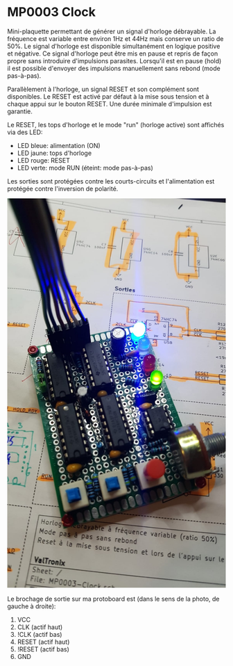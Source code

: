 # MP0003 Clock
Mini-plaquette permettant de générer un signal d'horloge débrayable.
La fréquence est variable entre environ 1Hz et 44Hz mais conserve un ratio de 50%.
Le signal d'horloge est disponible simultanément en logique positive et négative.
Ce signal d'horloge peut être mis en pause et repris de façon propre sans introduire d'impulsions parasites.
Lorsqu'il est en pause (hold) il est possible d'envoyer des impulsions manuellement sans rebond (mode pas-à-pas).

Parallèlement à l'horloge, un signal RESET et son complément sont disponibles.
Le RESET est activé par défaut à la mise sous tension et à chaque appui sur le bouton RESET.
Une durée minimale d'impulsion est garantie.

Le RESET, les tops d'horloge et le mode "run" (horloge active) sont affichés via des LED:
 - LED bleue: alimentation (ON)
 - LED jaune: tops d'horloge
 - LED rouge: RESET
 - LED verte: mode RUN (éteint: mode pas-à-pas)

Les sorties sont protégées contre les courts-circuits et l'alimentation est protégée contre l'inversion de polarité.

![Ma réalisation sur protoboard](MP0003_proto.jpg)

Le brochage de sortie sur ma protoboard est (dans le sens de la photo, de gauche à droite):
 1. VCC
 2. CLK (actif haut)
 3. !CLK (actif bas)
 4. RESET (actif haut)
 5. !RESET (actif bas)
 6. GND

